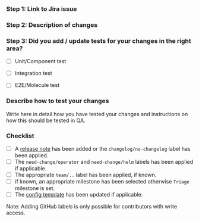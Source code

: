 ### Step 1: Link to Jira issue


### Step 2: Description of changes


### Step 3: Did you add / update tests for your changes in the right area?
- [ ] Unit/Component test
- [ ] Integration test
- [ ] E2E/Molecule test


### Describe how to test your changes

Write here in detail how you have tested your changes
and instructions on how this should be tested in QA.

### Checklist
<!-- Place an '[x]' (no spaces) in all applicable fields. Please remove unrelated fields. -->

- [ ] A [release note](https://github.com/DataDog/datadog-agent/blob/main/docs/dev/contributing.md#reno) has been added or the `changelog/no-changelog` label has been applied.
- [ ] The `need-change/operator` and `need-change/helm` labels has been applied if applicable.
- [ ] The appropriate `team/..` label has been applied, if known.
- [ ]  if known, an appropriate milestone has been selected otherwise `Triage` milestone is set.
- [ ] The [config template](https://github.com/DataDog/datadog-agent/blob/main/pkg/config/config_template.yaml) has been updated if applicable.

Note: Adding GitHub labels is only possible for contributors with write access.
